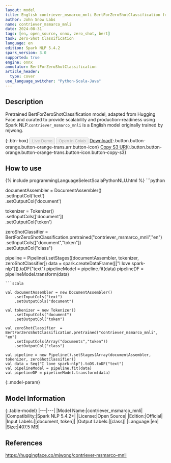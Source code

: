 ```yaml
---
layout: model
title: English contriever_msmarco_mnli BertForZeroShotClassification from mjwong
author: John Snow Labs
name: contriever_msmarco_mnli
date: 2024-08-31
tags: [en, open_source, onnx, zero_shot, bert]
task: Zero-Shot Classification
language: en
edition: Spark NLP 5.4.2
spark_version: 3.0
supported: true
engine: onnx
annotator: BertForZeroShotClassification
article_header:
  type: cover
use_language_switcher: "Python-Scala-Java"
---
```


## Description

Pretrained BertForZeroShotClassification model, adapted from Hugging Face and curated to provide scalability and production-readiness using Spark NLP.`contriever_msmarco_mnli` is a English model originally trained by mjwong.

{:.btn-box}
<button class="button button-orange" disabled>Live Demo</button>
<button class="button button-orange" disabled>Open in Colab</button>
[Download](https://s3.amazonaws.com/auxdata.johnsnowlabs.com/public/models/contriever_msmarco_mnli_en_5.4.2_3.0_1725147428236.zip){:.button.button-orange.button-orange-trans.arr.button-icon}
[Copy S3 URI](s3://auxdata.johnsnowlabs.com/public/models/contriever_msmarco_mnli_en_5.4.2_3.0_1725147428236.zip){:.button.button-orange.button-orange-trans.button-icon.button-copy-s3}

## How to use



<div class="tabs-box" markdown="1">
{% include programmingLanguageSelectScalaPythonNLU.html %}
```python
     
documentAssembler = DocumentAssembler() \
    .setInputCol('text') \
    .setOutputCol('document')
    
tokenizer = Tokenizer() \
    .setInputCols(['document']) \
    .setOutputCol('token')

zeroShotClassifier  = BertForZeroShotClassification.pretrained("contriever_msmarco_mnli","en") \
     .setInputCols(["document","token"]) \
     .setOutputCol("class")

pipeline = Pipeline().setStages([documentAssembler, tokenizer, zeroShotClassifier])
data = spark.createDataFrame([["I love spark-nlp"]]).toDF("text")
pipelineModel = pipeline.fit(data)
pipelineDF = pipelineModel.transform(data)

```
```scala

val documentAssembler = new DocumentAssembler()
    .setInputCols("text")
    .setOutputCols("document")
    
val tokenizer = new Tokenizer()
    .setInputCols("document")
    .setOutputCol("token")

val zeroShotClassifier  = BertForZeroShotClassification.pretrained("contriever_msmarco_mnli", "en")
    .setInputCols(Array("documents","token")) 
    .setOutputCol("class") 
    
val pipeline = new Pipeline().setStages(Array(documentAssembler, tokenizer, zeroShotClassifier))
val data = Seq("I love spark-nlp").toDS.toDF("text")
val pipelineModel = pipeline.fit(data)
val pipelineDF = pipelineModel.transform(data)

```
</div>

{:.model-param}
## Model Information

{:.table-model}
|---|---|
|Model Name:|contriever_msmarco_mnli|
|Compatibility:|Spark NLP 5.4.2+|
|License:|Open Source|
|Edition:|Official|
|Input Labels:|[document, token]|
|Output Labels:|[class]|
|Language:|en|
|Size:|407.5 MB|

## References

https://huggingface.co/mjwong/contriever-msmarco-mnli